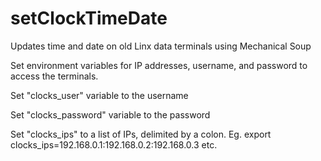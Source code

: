 # setClockTimeDate
Updates time and date on old Linx data terminals using Mechanical Soup


Set environment variables for IP addresses, username, and password to access the terminals.

Set "clocks_user" variable to the username

Set "clocks_password" variable to the password

Set "clocks_ips" to a list of IPs, delimited by a colon. Eg. export clocks_ips=192.168.0.1:192.168.0.2:192.168.0.3 etc.
